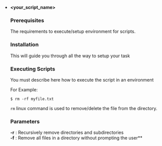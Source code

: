 - **<your_script_name>**

	### Prerequisites
	The requirements to execute/setup environment for scripts.
	
	### Installation
	This will guide you through all the way to setup your task

	
	### Executing Scripts
	You must describe here how to execute the script in an environment
	
	For Example:
	```
	$ rm -rf myfile.txt
	```
	`rm` linux command is used to remove/delete the file from the directory.

	### Parameters
	  
	**-r** : Recursively remove directories and subdirectories  
	**-f** : Remove all files in a directory without prompting the user**  
